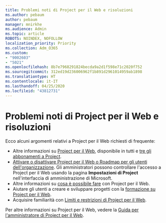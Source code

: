 ```yaml
---
title: Problemi noti di Project per il Web e risoluzioni
ms.author: pebaum
author: pebaum
manager: mnirkhe
ms.audience: Admin
ms.topic: article
ROBOTS: NOINDEX, NOFOLLOW
localization_priority: Priority
ms.collection: Adm_O365
ms.custom:
- "9002603"
- "5021"
ms.openlocfilehash: 8b7e7968291824becda9a2d1f598e71c2020f752
ms.sourcegitcommit: 312ed19d236006962f1b891d2961014959ab1898
ms.translationtype: HT
ms.contentlocale: it-IT
ms.lasthandoff: 04/25/2020
ms.locfileid: "43812731"
---
```

# <a name="project-for-the-web-common-issues-and-resolutions"></a>Problemi noti di Project per il Web e risoluzioni

Ecco alcuni argomenti relativi a Project per il Web richiesti di frequente:

- Altre informazioni su [Project per il Web](https://support.microsoft.com/it-IT/office/what-is-project-for-the-web-c19b2421-3c9d-4037-97c6-f66b6e1d2eb5), disponibile in tutti e [tre gli abbonamenti a Project](https://products.office.com/project/compare-microsoft-project-management-software).
- [Attivare o disattivare Project per il Web o Roadmap per gli utenti dell'organizzazione](https://docs.microsoft.com/project-for-the-web/turn-project-for-the-web-off). Gli amministratori possono controllare l'accesso a Project per il Web usando la pagina **Impostazioni di Project** nell'interfaccia di amministrazione di Microsoft.
- Altre informazioni su [cosa è possibile fare](https://support.office.com/article/what-can-you-do-with-project-for-the-web-b30f5442-be5f-43d2-9072-c95bff778ea1) con Project per il Web.
- Aiutare gli utenti a creare e sviluppare progetti con la [formazione su Project per il Web](https://support.office.com/article/get-started-with-project-for-the-web-50bf3e29-0f0d-4b7a-9d2c-7c78389b67ad).
- Acquisire familiarità con [Limiti e restrizioni di Project per il Web](https://docs.microsoft.com/project-for-the-web/project-for-the-web-limits-and-boundaries).

Per altre informazioni su Project per il Web, vedere la [Guida per l'amministratore di Project per il Web](https://docs.microsoft.com/project-for-the-web/projectforweb-admin-home).
